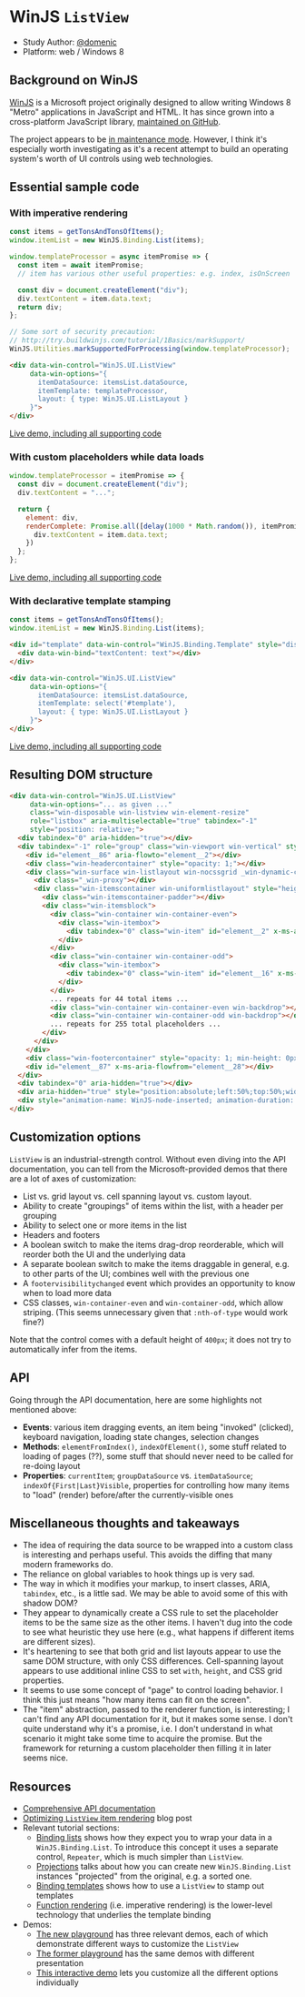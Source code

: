 # WinJS `ListView`

- Study Author: [@domenic](https://github.com/domenic)
- Platform: web / Windows 8

## Background on WinJS

[WinJS](http://try.buildwinjs.com/) is a Microsoft project originally designed to allow writing Windows 8 "Metro" applications in JavaScript and HTML. It has since grown into a cross-platform JavaScript library, [maintained on GitHub](https://github.com/winjs/winjs).

The project appears to be [in maintenance mode](https://github.com/winjs/winjs#status). However, I think it's especially worth investigating as it's a recent attempt to build an operating system's worth of UI controls using web technologies.

## Essential sample code

### With imperative rendering

```js
const items = getTonsAndTonsOfItems();
window.itemList = new WinJS.Binding.List(items);

window.templateProcessor = async itemPromise => {
  const item = await itemPromise;
  // item has various other useful properties: e.g. index, isOnScreen

  const div = document.createElement("div");
  div.textContent = item.data.text;
  return div;
};

// Some sort of security precaution:
// http://try.buildwinjs.com/tutorial/1Basics/markSupport/
WinJS.Utilities.markSupportedForProcessing(window.templateProcessor);

```

```html
<div data-win-control="WinJS.UI.ListView"
     data-win-options="{
       itemDataSource: itemsList.dataSource,
       itemTemplate: templateProcessor,
       layout: { type: WinJS.UI.ListLayout }
     }">
</div>
```

[Live demo, including all supporting code](https://jsbin.com/kuyemit/edit?html,output)

### With custom placeholders while data loads

```js
window.templateProcessor = itemPromise => {
  const div = document.createElement("div");
  div.textContent = "...";

  return {
    element: div,
    renderComplete: Promise.all([delay(1000 * Math.random()), itemPromise]).then(([,item]) => {
      div.textContent = item.data.text;
    })
  };
};
```

[Live demo, including all supporting code](https://jsbin.com/habubas/edit?html,output)

### With declarative template stamping

```js
const items = getTonsAndTonsOfItems();
window.itemList = new WinJS.Binding.List(items);
```

```html
<div id="template" data-win-control="WinJS.Binding.Template" style="display: none">
  <div data-win-bind="textContent: text"></div>
</div>

<div data-win-control="WinJS.UI.ListView"
     data-win-options="{
       itemDataSource: itemsList.dataSource,
       itemTemplate: select('#template'),
       layout: { type: WinJS.UI.ListLayout }
     }">
</div>
```

[Live demo, including all supporting code](https://jsbin.com/sovobeh/edit?html,output)

## Resulting DOM structure

```html
<div data-win-control="WinJS.UI.ListView"
     data-win-options="... as given ..."
     class="win-disposable win-listview win-element-resize"
     role="listbox" aria-multiselectable="true" tabindex="-1"
     style="position: relative;">
  <div tabindex="0" aria-hidden="true"></div>
  <div tabindex="-1" role="group" class="win-viewport win-vertical" style="opacity: 1;" aria-label="Scrolling Container">
    <div id="element__86" aria-flowto="element__2"></div>
    <div class="win-headercontainer" style="opacity: 1;"></div>
    <div class="win-surface win-listlayout win-nocssgrid _win-dynamic-containersize-0 win-structuralnodes win-single-itemsblock" style="width: 682px; opacity: 1;">
      <div class="_win-proxy"></div>
      <div class="win-itemscontainer win-uniformlistlayout" style="height: 8671px;">
        <div class="win-itemscontainer-padder"></div>
        <div class="win-itemsblock">
          <div class="win-container win-container-even">
            <div class="win-itembox">
              <div tabindex="0" class="win-item" id="element__2" x-ms-aria-flowfrom="element__86" role="option" aria-setsize="299" aria-posinset="1" aria-flowto="element__16">1</div>
            </div>
          </div>
          <div class="win-container win-container-odd">
            <div class="win-itembox">
              <div tabindex="0" class="win-item" id="element__16" x-ms-aria-flowfrom="element__2" role="option" aria-setsize="299" aria-posinset="2" aria-flowto="element__17">2</div>
            </div>
          </div>
          ... repeats for 44 total items ...
          <div class="win-container win-container-even win-backdrop"></div>
          <div class="win-container win-container-odd win-backdrop"></div>
          ... repeats for 255 total placeholders ...
        </div>
      </div>
    </div>
    <div class="win-footercontainer" style="opacity: 1; min-height: 0px;"></div>
    <div id="element__87" x-ms-aria-flowfrom="element__28"></div>
  </div>
  <div tabindex="0" aria-hidden="true"></div>
  <div aria-hidden="true" style="position:absolute;left:50%;top:50%;width:0px;height:0px;" tabindex="-1"></div>
  <div style="animation-name: WinJS-node-inserted; animation-duration: 0.01s; position: absolute;"></div>
</div>
```

## Customization options

`ListView` is an industrial-strength control. Without even diving into the API documentation, you can tell from the Microsoft-provided demos that there are a lot of axes of customization:

- List vs. grid layout vs. cell spanning layout vs. custom layout.
- Ability to create "groupings" of items within the list, with a header per grouping
- Ability to select one or more items in the list
- Headers and footers
- A boolean switch to make the items drag-drop reorderable, which will reorder both the UI and the underlying data
- A separate boolean switch to make the items draggable in general, e.g. to other parts of the UI; combines well with the previous one
- A `footervisibilitychanged` event which provides an opportunity to know when to load more data
- CSS classes, `win-container-even` and `win-container-odd`, which allow striping. (This seems unnecessary given that `:nth-of-type` would work fine?)

Note that the control comes with a default height of `400px`; it does not try to automatically infer from the items.

## API

Going through the API documentation, here are some highlights not mentioned above:

- **Events**: various item dragging events, an item being "invoked" (clicked), keyboard navigation, loading state changes, selection changes
- **Methods**: `elementFromIndex()`, `indexOfElement()`, some stuff related to loading of pages (??), some stuff that should never need to be called for re-doing layout
- **Properties**: `currentItem`; `groupDataSource` vs. `itemDataSource`; `indexOf{First|Last}Visible`, properties for controlling how many items to "load" (render) before/after the currently-visible ones

## Miscellaneous thoughts and takeaways

- The idea of requiring the data source to be wrapped into a custom class is interesting and perhaps useful. This avoids the diffing that many modern frameworks do.
- The reliance on global variables to hook things up is very sad.
- The way in which it modifies your markup, to insert classes, ARIA, `tabindex`, etc., is a little sad. We may be able to avoid some of this with shadow DOM?
- They appear to dynamically create a CSS rule to set the placeholder items to be the same size as the other items. I haven't dug into the code to see what heuristic they use here (e.g., what happens if different items are different sizes).
- It's heartening to see that both grid and list layouts appear to use the same DOM structure, with only CSS differences. Cell-spanning layout appears to use additional inline CSS to set `with`, `height`, and CSS grid properties.
- It seems to use some concept of "page" to control loading behavior. I think this just means "how many items can fit on the screen".
- The "item" abstraction, passed to the renderer function, is interesting; I can't find any API documentation for it, but it makes some sense. I don't quite understand why it's a promise, i.e. I don't understand in what scenario it might take some time to acquire the promise. But the framework for returning a custom placeholder then filling it in later seems nice.

## Resources

- [Comprehensive API documentation](https://docs.microsoft.com/en-us/previous-versions/windows/apps/br211837(v=win.10))
- [Optimizing `ListView` item rendering](https://blogs.msdn.microsoft.com/windowsappdev/2013/06/17/optimizing-listview-item-rendering/) blog post
- Relevant tutorial sections:
  - [Binding lists](http://try.buildwinjs.com/tutorial/2WinJS_Binding/bindingList/) shows how they expect you to wrap your data in a `WinJS.Binding.List`. To introduce this concept it uses a separate control, `Repeater`, which is much simpler than `ListView`.
  - [Projections](http://try.buildwinjs.com/tutorial/3Control_Manipulation/projections/) talks about how you can create new `WinJS.Binding.List` instances "projected" from the original, e.g. a sorted one.
  - [Binding templates](http://try.buildwinjs.com/tutorial/2WinJS_Binding/bindingTemplates/) shows how to use a `ListView` to stamp out templates
  - [Function rendering](http://try.buildwinjs.com/tutorial/3Control_Manipulation/functionRend/) (i.e. imperative rendering) is the lower-level technology that underlies the template binding
- Demos:
  - [The new playground](http://try.buildwinjs.com/playground/) has three relevant demos, each of which demonstrate different ways to customize the `ListView`
  - [The former playground](http://winjs.azurewebsites.net/) has the same demos with different presentation
  - [This interactive demo](http://winjs.azurewebsites.net/pages/listview/options/default.html) lets you customize all the different options individually
